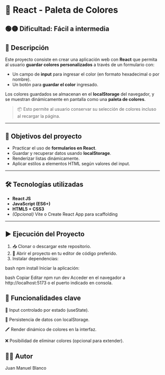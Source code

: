 # 🎨 React - Paleta de Colores

## 🟢🟡 Dificultad: Fácil a intermedia

## 📌 Descripción

Este proyecto consiste en crear una aplicación web con **React** que permita al usuario **guardar colores personalizados** a través de un formulario con:

- Un campo de **input** para ingresar el color (en formato hexadecimal o por nombre).
- Un botón para **guardar el color** ingresado.

Los colores guardados se almacenan en el **localStorage** del navegador, y se muestran dinámicamente en pantalla como una **paleta de colores**.

> 📦 Esto permite al usuario conservar su selección de colores incluso al recargar la página.

---

## 🎯 Objetivos del proyecto

- Practicar el uso de **formularios en React**.
- Guardar y recuperar datos usando **localStorage**.
- Renderizar listas dinámicamente.
- Aplicar estilos a elementos HTML según valores del input.

---

## 🛠️ Tecnologías utilizadas

- **React JS**
- **JavaScript (ES6+)**
- **HTML5 + CSS3**
- *(Opcional)* Vite o Create React App para scaffolding

---

## ▶️ Ejecución del Proyecto

1. 📥 Clonar o descargar este repositorio.
2. 📁 Abrir el proyecto en tu editor de código preferido.
3. Instalar dependencias:

bash
npm install
Iniciar la aplicación:

bash
Copiar
Editar
npm run dev
Acceder en el navegador a http://localhost:5173 o el puerto indicado en consola.

## 🧠 Funcionalidades clave
📝 Input controlado por estado (useState).

💾 Persistencia de datos con localStorage.

🖍️ Render dinámico de colores en la interfaz.

❌ Posibilidad de eliminar colores (opcional para extender).

## 👨‍💻 Autor
Juan Manuel Blanco